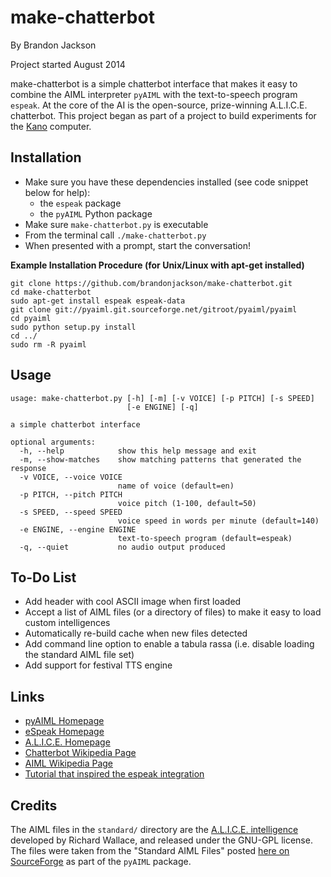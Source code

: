 make-chatterbot
===============

By Brandon Jackson

Project started August 2014

make-chatterbot is a simple chatterbot interface that makes it easy to combine the AIML interpreter `pyAIML` with the text-to-speech program `espeak`. At the core of the AI is the open-source, prize-winning A.L.I.C.E. chatterbot. This project began as part of a project to build experiments for the [Kano](http://kano.me) computer.

Installation
------------

- Make sure you have these dependencies installed (see code snippet below for help):
    - the `espeak` package
    - the `pyAIML` Python package 
- Make sure `make-chatterbot.py` is executable
- From the terminal call `./make-chatterbot.py`
- When presented with a prompt, start the conversation!

**Example Installation Procedure (for Unix/Linux with apt-get installed)**

```
git clone https://github.com/brandonjackson/make-chatterbot.git
cd make-chatterbot
sudo apt-get install espeak espeak-data
git clone git://pyaiml.git.sourceforge.net/gitroot/pyaiml/pyaiml
cd pyaiml
sudo python setup.py install
cd ../
sudo rm -R pyaiml
```

Usage
-----

```
usage: make-chatterbot.py [-h] [-m] [-v VOICE] [-p PITCH] [-s SPEED]
                          [-e ENGINE] [-q]

a simple chatterbot interface

optional arguments:
  -h, --help            show this help message and exit
  -m, --show-matches    show matching patterns that generated the response
  -v VOICE, --voice VOICE
                        name of voice (default=en)
  -p PITCH, --pitch PITCH
                        voice pitch (1-100, default=50)
  -s SPEED, --speed SPEED
                        voice speed in words per minute (default=140)
  -e ENGINE, --engine ENGINE
                        text-to-speech program (default=espeak)
  -q, --quiet           no audio output produced
```

To-Do List
----------

- Add header with cool ASCII image when first loaded
- Accept a list of AIML files (or a directory of files) to make it easy to load custom intelligences
- Automatically re-build cache when new files detected
- Add command line option to enable a tabula rassa (i.e. disable loading the standard AIML file set)
- Add support for festival TTS engine

Links
-----

- [pyAIML Homepage](http://pyaiml.sourceforge.net/)
- [eSpeak Homepage](http://espeak.sourceforge.net/)
- [A.L.I.C.E. Homepage](http://alice.pandorabots.com/)
- [Chatterbot Wikipedia Page](http://en.wikipedia.org/wiki/Chatterbot)
- [AIML Wikipedia Page](http://en.wikipedia.org/wiki/AIML)
- [Tutorial that inspired the espeak integration](http://www.iniy.org/?p=68)

Credits
-------

The AIML files in the `standard/` directory are the [A.L.I.C.E. intelligence](http://alice.pandorabots.com/) developed by Richard Wallace, and released under the GNU-GPL license. The files were taken from the "Standard AIML Files" posted [here on SourceForge](http://sourceforge.net/projects/pyaiml/files/Other%20Files/Standard%20AIML%20set/standard-aiml.zip/download) as part of the `pyAIML` package.

